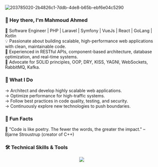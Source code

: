 
<!--### Hi there 👋 -->
![203785020-2b4826c1-7ddb-4de8-b65b-ebf6e04c5290](https://github.com/user-attachments/assets/aa93a0f0-3f82-4ecb-82c2-a2a5e8bb5109)


<!-- ![Anurag's github stats](https://github-readme-stats.vercel.app/api?username=Mahmoud-italy&show_icons=true&theme=radical) -->
<!--![Top Langs](https://github-readme-stats.vercel.app/api/top-langs/?username=Mahmoud-italy&hide_progress=true&layout=donut-vertical)-->

<!--![Anurag's github stats](https://github-readme-stats.vercel.app/api?username=Mahmoud-italy&show_icons=true&theme=radical)-->
<!--
#### About
<p>
Software Engineer with 8+ years of experience, specializing in building scalable, high-performance web applications using PHP (Laravel, Symfony), Go, Kotlin, and modern JavaScript frameworks like React and Vue. My passion lies in crafting maintainable architectures, optimizing databases, and developing RESTful APIs that power seamless user experiences.
</p>
<p>
In addition, I have experience in DevOps, Microservices, and Cloud technologies, enabling me to design and deploy scalable, cloud-native applications, as well as leveraging microservices architectures to build flexible, maintainable, and distributed systems.
</p>
<p>
I am always eager to solve complex engineering challenges, optimize performance, and collaborate on innovative projects that drive technological growth.
</p> 
-->

<!-- #### Trophies -->

<!-- ![Coding GIF](https://media.giphy.com/media/yourGIFid/giphy.gif) -->
<!--
<div align="center">
  <img src="https://media.giphy.com/media/l0HlQ7LR6ij2ZYwPq/giphy.gif" width="70%">
</div>
 -->

### 👋 Hey there, I'm Mahmoud Ahmed
  🚀 Software Engineer | PHP | Laravel | Symfony | VueJs | React | GoLang | Kotlin <br />
💡 Passionate about building scalable, high-performance web applications with clean, maintainable code. <br />
🔧 Experienced in RESTful APIs, component-based architecture, database optimization, and real-time systems. <br />
🎯 Advocate for SOLID principles, OOP, DRY, KISS, YAGNI, WebSockets, RabbitMQ, Kafka. <br />

### 📌 What I Do
→ Architect and develop highly scalable web applications. <br />
→ Optimize performance for high-traffic systems. <br />
→ Follow best practices in code quality, testing, and security. <br />
→ Continuously explore new technologies to push boundaries. <br />

### 🎉 Fun Facts
🌟 "Code is like poetry. The fewer the words, the greater the impact." – Bjarne Stroustrup (creator of C++)


<!--![Trophy](https://github-profile-trophy.vercel.app/?username=Mahmoud-italy&theme=onedark&no-bg=true&no-frame=true&column=9) -->


### 🛠️ Technical Skills & Tools
<p align="center">
  <a href="https://github.com/Mahmoud-Italy">
    <img src="https://skillicons.dev/icons?i=php,laravel,symfony,nodejs,express,go,kotlin,graphql,react,angular,vue,vuetify,vite,elasticsearch,phpstorm,vscode,visualstudio,git,py,perl,kubernetes,docker,vim,js,npm,nuxtjs,nextjs,jest,html,css,sass,babel,typescript,bootstrap,tailwind,mysql,postgresql,mongodb,redis,aws,azure,terraform,rabbitmq,kafka,postman,ai,heroku,gradle,gitlab,figma,firebase,cloudflare,bitbucket,androidstudio,apollo,jenkins,powershell,nginx,ubuntu,linux" />
  </a>
</p>

<!--
  <a href="https://skillicons.dev">
    <img src="https://skillicons.dev/icons?i=php,laravel,symfony,nodejs,express,go,kotlin,graphql,react,angular,vue,vuetify,vite,elasticsearch,phpstorm,vscode,visualstudio,git,py,perl,kubernetes,docker,vim,js,npm,nuxtjs,nextjs,jest,html,css,sass,typescript,bootstrap,tailwind,mysql,postgresql,mongodb,redis,aws,azure,terraform,nginx,ubuntu,rabbitmq,kafka,powershell,postman,linux,ai,heroku,gradle,gitlab,github,figma,firebase,elixir,discord,cypress,cloudflare,blender,bitbucket,arch,alpinejs,anaconda,androidstudio,ansible,apollo,appwrite,arduino,astro,atom,jenkins,babel,bash,bevy" />
  </a>
</p>
**Mahmoud-Italy/Mahmoud-Italy** is a ✨ _special_ ✨ repository because its `README.md` (this file) appears on your GitHub profile.
Here are some ideas to get you started:
-->
<!--
<p align="left">
 🔭  &nbsp;I’m currently working as Full Stack Developer
</p>

<p align="left">
🌱  &nbsp;I'm interested into artificial intelligence
</p>
-->
<!--
- 👯 I'm looking for a backend developer position, or a full-stack position with a focus on backend, 
I'm open to trying new technologies but I'm highly experienced in PHP. I would love to share my knowledge, 
potentially in a technical role

- 🤔 I’m looking for help with ...
- 💬 Ask me about ...
- 📫 How to reach me: ...
- 😄 Pronouns: ...
- ⚡ Fun fact: ...
-->
<!--
<p align="right" style='margin-top:-100px'>
<img src="https://camo.githubusercontent.com/1256f8b9a2509fbad8f65a76ceaa2c356ff0d1ab/68747470733a2f2f6d656469612e67697068792e636f6d2f6d656469612f31334867774773584630616947592f67697068792e676966" alt="Coder GIF" data-canonical-src="https://media.giphy.com/media/SWoSkN6DxTszqIKEqv/giphy.gif"style="margin-top:-100px;width:400px">
</p>

![Anurag's github stats](https://github-readme-stats.vercel.app/api?username=Mahmoud-italy&show_icons=true&theme=radical)
-->
<!-- ![291c5593304891ff1607d696f9f3b7a6](https://github.com/user-attachments/assets/df847d78-12de-4b5c-b7cd-fb7db0826d26) -->
<!--<img src="[https://api.2payme.com/uploads/291c5593304891ff1607d696f9f3b7a6.gif](https://api.2payme.com/uploads/291c5593304891ff1607d696f9f3b7a6.gif)" style="width:500px">-->


